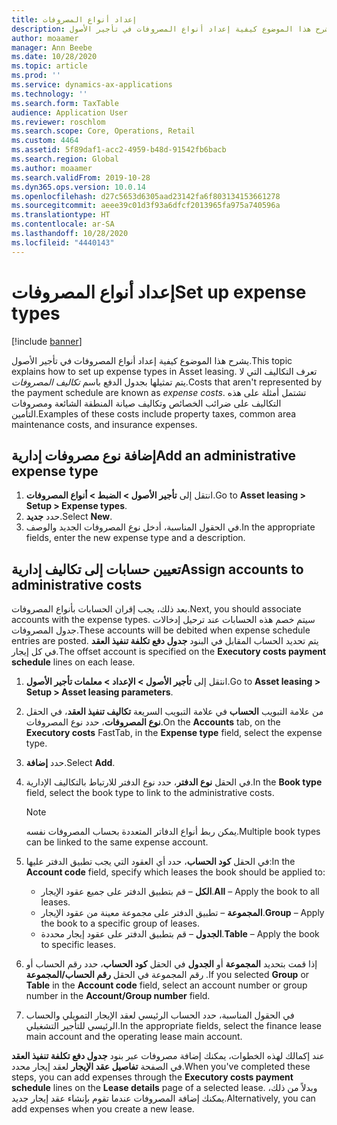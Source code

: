 ```yaml
---
title: إعداد أنواع المصروفات
description: يشرح هذا الموضوع كيفية إعداد أنواع المصروفات في تأجير الأصول.
author: moaamer
manager: Ann Beebe
ms.date: 10/28/2020
ms.topic: article
ms.prod: ''
ms.service: dynamics-ax-applications
ms.technology: ''
ms.search.form: TaxTable
audience: Application User
ms.reviewer: roschlom
ms.search.scope: Core, Operations, Retail
ms.custom: 4464
ms.assetid: 5f89daf1-acc2-4959-b48d-91542fb6bacb
ms.search.region: Global
ms.author: moaamer
ms.search.validFrom: 2019-10-28
ms.dyn365.ops.version: 10.0.14
ms.openlocfilehash: d27c5653d6305aad23142fa6f803134153661278
ms.sourcegitcommit: aeee39c01d3f93a6dfcf2013965fa975a740596a
ms.translationtype: HT
ms.contentlocale: ar-SA
ms.lasthandoff: 10/28/2020
ms.locfileid: "4440143"
---
```

# <a name="set-up-expense-types"></a><span data-ttu-id="a33d9-103">إعداد أنواع المصروفات</span><span class="sxs-lookup"><span data-stu-id="a33d9-103">Set up expense types</span></span>

[!include [banner](../includes/banner.md)]

<span data-ttu-id="a33d9-104">يشرح هذا الموضوع كيفية إعداد أنواع المصروفات في تأجير الأصول.</span><span class="sxs-lookup"><span data-stu-id="a33d9-104">This topic explains how to set up expense types in Asset leasing.</span></span> <span data-ttu-id="a33d9-105">تعرف التكاليف التي لا يتم تمثيلها بجدول الدفع باسم *تكاليف المصروفات*.</span><span class="sxs-lookup"><span data-stu-id="a33d9-105">Costs that aren't represented by the payment schedule are known as *expense costs*.</span></span> <span data-ttu-id="a33d9-106">تشتمل أمثلة على هذه التكاليف على ضرائب الخصائص وتكاليف صيانة المنطقة الشائعة ومصروفات التأمين.</span><span class="sxs-lookup"><span data-stu-id="a33d9-106">Examples of these costs include property taxes, common area maintenance costs, and insurance expenses.</span></span>

## <a name="add-an-administrative-expense-type"></a><span data-ttu-id="a33d9-107">إضافة نوع مصروفات إدارية</span><span class="sxs-lookup"><span data-stu-id="a33d9-107">Add an administrative expense type</span></span>

1. <span data-ttu-id="a33d9-108">انتقل إلى **تأجير الأصول \> الضبط \> أنواع المصروفات**.</span><span class="sxs-lookup"><span data-stu-id="a33d9-108">Go to **Asset leasing \> Setup \> Expense types**.</span></span>
2. <span data-ttu-id="a33d9-109">حدد **جديد**.</span><span class="sxs-lookup"><span data-stu-id="a33d9-109">Select **New**.</span></span>
3. <span data-ttu-id="a33d9-110">في الحقول المناسبة، أدخل نوع المصروفات الجديد والوصف.</span><span class="sxs-lookup"><span data-stu-id="a33d9-110">In the appropriate fields, enter the new expense type and a description.</span></span>

## <a name="assign-accounts-to-administrative-costs"></a><span data-ttu-id="a33d9-111">تعيين حسابات إلى تكاليف إدارية</span><span class="sxs-lookup"><span data-stu-id="a33d9-111">Assign accounts to administrative costs</span></span>

<span data-ttu-id="a33d9-112">بعد ذلك، يجب إقران الحسابات بأنواع المصروفات.</span><span class="sxs-lookup"><span data-stu-id="a33d9-112">Next, you should associate accounts with the expense types.</span></span> <span data-ttu-id="a33d9-113">سيتم خصم هذه الحسابات عند ترحيل إدخالات جدول المصروفات.</span><span class="sxs-lookup"><span data-stu-id="a33d9-113">These accounts will be debited when expense schedule entries are posted.</span></span> <span data-ttu-id="a33d9-114">يتم تحديد الحساب المقابل في البنود **جدول دفع تكلفة تنفيذ العقد** في كل إيجار.</span><span class="sxs-lookup"><span data-stu-id="a33d9-114">The offset account is specified on the **Executory costs payment schedule** lines on each lease.</span></span>

1. <span data-ttu-id="a33d9-115">انتقل إلى **تأجير الأصول‬ \> الإعداد‬ \> معلمات تأجير الأصول**.</span><span class="sxs-lookup"><span data-stu-id="a33d9-115">Go to **Asset leasing \> Setup \> Asset leasing parameters**.</span></span>
2. <span data-ttu-id="a33d9-116">من علامة التبويب **الحساب** في علامة التبويب السريعة **تكاليف تنفيذ العقد**، في الحقل **نوع المصروفات**، حدد نوع المصروفات.</span><span class="sxs-lookup"><span data-stu-id="a33d9-116">On the **Accounts** tab, on the **Executory costs** FastTab, in the **Expense type** field, select the expense type.</span></span>
3. <span data-ttu-id="a33d9-117">حدد **إضافة**.</span><span class="sxs-lookup"><span data-stu-id="a33d9-117">Select **Add**.</span></span>
4. <span data-ttu-id="a33d9-118">في الحقل **نوع الدفتر**، حدد نوع الدفتر للارتباط بالتكاليف الإدارية.</span><span class="sxs-lookup"><span data-stu-id="a33d9-118">In the **Book type** field, select the book type to link to the administrative costs.</span></span>

    > [!NOTE]
    > <span data-ttu-id="a33d9-119">يمكن ربط أنواع الدفاتر المتعددة بحساب المصروفات نفسه.</span><span class="sxs-lookup"><span data-stu-id="a33d9-119">Multiple book types can be linked to the same expense account.</span></span>

5. <span data-ttu-id="a33d9-120">في الحقل **كود الحساب**، حدد أي العقود التي يجب تطبيق الدفتر عليها:</span><span class="sxs-lookup"><span data-stu-id="a33d9-120">In the **Account code** field, specify which leases the book should be applied to:</span></span>

    - <span data-ttu-id="a33d9-121">**الكل** – قم بتطبيق الدفتر على جميع عقود الإيجار.</span><span class="sxs-lookup"><span data-stu-id="a33d9-121">**All** – Apply the book to all leases.</span></span>
    - <span data-ttu-id="a33d9-122">**المجموعة** – تطبيق الدفتر على مجموعة معينة من عقود الإيجار.</span><span class="sxs-lookup"><span data-stu-id="a33d9-122">**Group** – Apply the book to a specific group of leases.</span></span>
    - <span data-ttu-id="a33d9-123">**الجدول** – قم بتطبيق الدفتر على عقود إيجار محددة.</span><span class="sxs-lookup"><span data-stu-id="a33d9-123">**Table** – Apply the book to specific leases.</span></span>

6. <span data-ttu-id="a33d9-124">إذا قمت بتحديد **المجموعة** أو **الجدول** في الحقل **كود الحساب**، حدد رقم الحساب أو رقم المجموعة في الحقل **رقم الحساب/المجموعة** .</span><span class="sxs-lookup"><span data-stu-id="a33d9-124">If you selected **Group** or **Table** in the **Account code** field, select an account number or group number in the **Account/Group number** field.</span></span>
7. <span data-ttu-id="a33d9-125">في الحقول المناسبة، حدد الحساب الرئيسي لعقد الإيجار التمويلي والحساب الرئيسي للتأجير التشغيلي.</span><span class="sxs-lookup"><span data-stu-id="a33d9-125">In the appropriate fields, select the finance lease main account and the operating lease main account.</span></span>

<span data-ttu-id="a33d9-126">عند إكمالك لهذه الخطوات، يمكنك إضافة مصروفات عبر بنود **جدول دفع تكلفة تنفيذ العقد** في الصفحة **تفاصيل عقد الإيجار** لعقد إيجار محدد.</span><span class="sxs-lookup"><span data-stu-id="a33d9-126">When you've completed these steps, you can add expenses through the **Executory costs payment schedule** lines on the **Lease details** page of a selected lease.</span></span> <span data-ttu-id="a33d9-127">وبدلاً من ذلك، يمكنك إضافة المصروفات عندما تقوم بإنشاء عقد إيجار جديد.</span><span class="sxs-lookup"><span data-stu-id="a33d9-127">Alternatively, you can add expenses when you create a new lease.</span></span>

